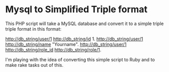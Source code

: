 # Mysql to Simplified Triple format

This PHP script will take a MySQL database and convert it to a simple triple triple format in this format:

<http://db_string/user/1> <http://db_string/id> 1.
<http://db_string/user/1> <http://db_string/name> "Yourname".
<http://db_string/user/1> <http://db_string/role_id> <http://db_string/role/1>.

I'm playing with the idea of converting this simple script to Ruby and to make rake tasks out of this.
